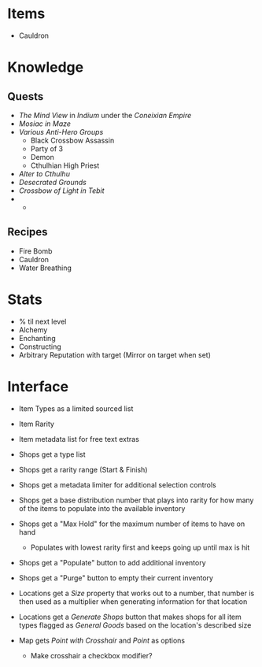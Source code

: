 # Items
 + Cauldron

# Knowledge

## Quests
 + *The Mind View* in *Indium* under the *Coneixian Empire*
 + *Mosiac in Maze*
 + *Various Anti-Hero Groups*
 	 + Black Crossbow Assassin
	 + Party of 3
	 + Demon
	 + Cthulhian High Priest
 + *Alter to Cthulhu*
 + *Desecrated Grounds*
 + *Crossbow of Light in Tebit*
 + *

## Recipes
 + Fire Bomb
 + Cauldron
 + Water Breathing

# Stats
 + % til next level
 + Alchemy
 + Enchanting
 + Constructing
 + Arbitrary Reputation with target (Mirror on target when set)

# Interface
 + Item Types as a limited sourced list
 + Item Rarity
 + Item metadata list for free text extras
 + Shops get a type list
 + Shops get a rarity range (Start & Finish)
 + Shops get a metadata limiter for additional selection controls
 + Shops get a base distribution number that plays into rarity for how many of
   the items to populate into the available inventory
 + Shops get a "Max Hold" for the maximum number of items to have on hand
	 + Populates with lowest rarity first and keeps going up until max is hit
 + Shops get a "Populate" button to add additional inventory
 + Shops get a "Purge" button to empty their current inventory

 + Locations get a *Size* property that works out to a number, that number is
   then used as a multiplier when generating information for that location
 + Locations get a *Generate Shops* button that makes shops for all item types
   flagged as *General Goods* based on the location's described size

 + Map gets *Point with Crosshair* and *Point* as options
	 + Make crosshair a checkbox modifier?
